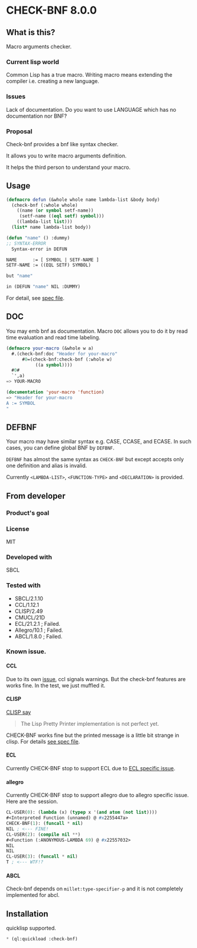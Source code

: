 # CHECK-BNF 8.0.0
## What is this?
Macro arguments checker.

### Current lisp world
Common Lisp has a true macro.
Writing macro means extending the compiler i.e. creating a new language.

### Issues
Lack of documentation.
Do you want to use LANGUAGE which has no documentation nor BNF?

### Proposal
Check-bnf provides a bnf like syntax checker.

It allows you to write macro arguments definition.

It helps the third person to understand your macro.

## Usage

```lisp
(defmacro defun (&whole whole name lambda-list &body body)
  (check-bnf (:whole whole)
    ((name (or symbol setf-name))
     (setf-name ((eql setf) symbol)))
    ((lambda-list list)))
  (list* name lambda-list body))

(defun "name" () :dummy)
;; SYNTAX-ERROR
  Syntax-error in DEFUN

NAME      := [ SYMBOL | SETF-NAME ]
SETF-NAME := ((EQL SETF) SYMBOL)

but "name"

in (DEFUN "name" NIL :DUMMY)
```

For detail, see [spec file](spec/check-bnf.lisp).

## DOC
You may emb bnf as documentation.
Macro `DOC` allows you to do it by read time evaluation and read time labeling.

```lisp
(defmacro your-macro (&whole w a)
  #.(check-bnf:doc "Header for your-macro"
      #0=(check-bnf:check-bnf (:whole w)
           ((a symbol))))
  #0#
  `',a)
=> YOUR-MACRO

(documentation 'your-macro 'function)
=> "Header for your-macro
A := SYMBOL
"
```

## DEFBNF
Your macro may have similar syntax e.g. CASE, CCASE, and ECASE.
In such cases, you can define global BNF by `DEFBNF`.

`DEFBNF` has almost the same syntax as `CHECK-BNF` but except accepts only one definition and alias is invalid.

Currently `<LAMBDA-LIST>`, `<FUNCTION-TYPE>` and `<DECLARATION>` is provided.

## From developer

### Product's goal

### License
MIT

### Developed with
SBCL

### Tested with
* SBCL/2.1.10
* CCL/1.12.1
* CLISP/2.49
* CMUCL/21D
* ECL/21.2.1 ; Failed.
* Allegro/10.1 ; Failed.
* ABCL/1.8.0 ; Failed.

### Known issue.
#### CCL
Due to its own [issue](https://github.com/Clozure/ccl/issues/350), ccl signals warnings.
But the check-bnf features are works fine.
In the test, we just muffled it.

#### CLISP
[CLISP say](https://clisp.sourceforge.io/impnotes.html#clpp)

> The Lisp Pretty Printer implementation is not perfect yet.

CHECK-BNF works fine but the printed message is a little bit strange in clisp.
For details [see spec file](spec/check-bnf.lisp).

#### ECL
Currently CHECK-BNF stop to support ECL due to [ECL specific issue](https://gitlab.com/embeddable-common-lisp/ecl/-/issues/570).

#### allegro
Currently CHECK-BNF stop to support allegro due to allegro specific issue.
Here are the session.

```lisp
CL-USER(0): (lambda (x) (typep x '(and atom (not list))))
#<Interpreted Function (unnamed) @ #x2255447a>
CHECK-BNF(1): (funcall * nil)
NIL ; <--- FINE!
CL-USER(2): (compile nil **)
#<Function (:ANONYMOUS-LAMBDA 69) @ #x22557032>
NIL
NIL
CL-USER(3): (funcall * nil)
T ; <--- WTF!?
```
#### ABCL
Check-bnf depends on `millet:type-specifier-p` and it is not completely implemented for abcl.

## Installation

quicklisp supported.

```lisp
* (ql:quickload :check-bnf)
```

